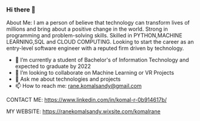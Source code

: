 ### Hi there 👋

About Me: 
I am a person of believe that technology can transform lives of millions and bring about a positive change in the world.
Strong in programming and problem-solving skills. Skilled in PYTHON,MACHINE LEARNING,SQL and CLOUD COMPUTING.
Looking to start the career as an entry-level software engineer with a reputed firm driven by technology.


- 🌱 I’m currently a student of Bachelor's of Information Technology and expected to graduate by 2022
- 👯 I’m looking to collaborate on Machine Learning or VR Projects
- 💬 Ask me about technologies and projects
- 📫 How to reach me: rane.komalsandy@gmail.com


CONTACT ME: https://www.linkedin.com/in/komal-r-0b914617b/

MY WEBSITE: https://ranekomalsandy.wixsite.com/komalrane

